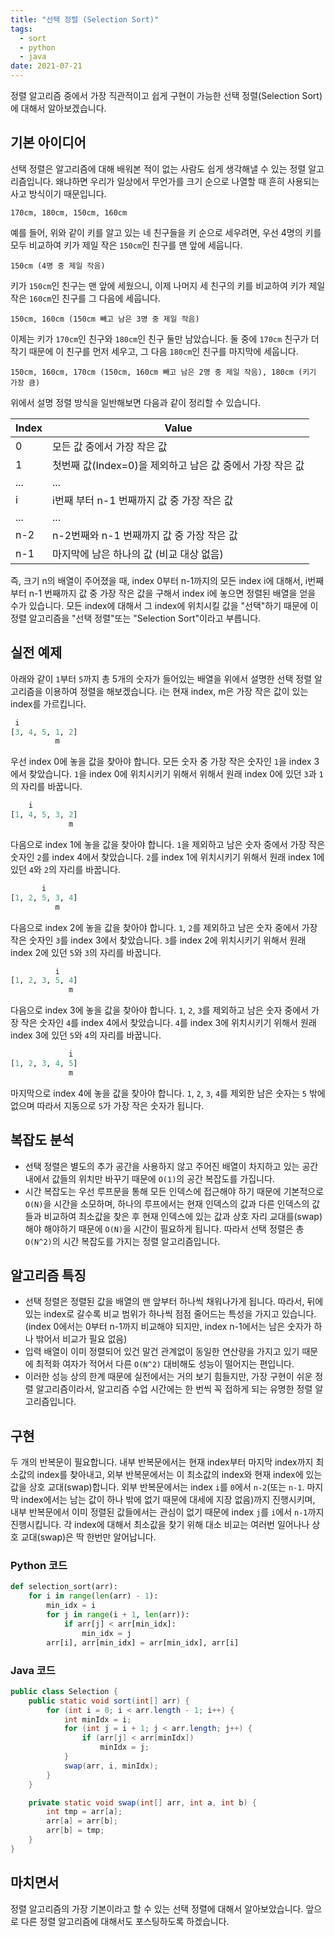 ```yaml
---
title: "선택 정렬 (Selection Sort)"
tags:
  - sort
  - python
  - java
date: 2021-07-21
---
```


정렬 알고리즘 중에서 가장 직관적이고 쉽게 구현이 가능한 선택 정렬(Selection Sort)에 대해서 알아보겠습니다.

## 기본 아이디어

선택 정렬은 알고리즘에 대해 배워본 적이 없는 사람도 쉽게 생각해낼 수 있는 정렬 알고리즘입니다. 왜냐하면 우리가 일상에서 무언가를 크기 순으로 나열할 때 흔히 사용되는 사고 방식이기 때문입니다.

```
170cm, 180cm, 150cm, 160cm
```

예를 들어, 위와 같이 키를 알고 있는 네 친구들을 키 순으로 세우려면, 우선 4명의 키를 모두 비교하여 키가 제일 작은 `150cm`인 친구를 맨 앞에 세웁니다.

```
150cm (4명 중 제일 작음)
```

키가 `150cm`인 친구는 맨 앞에 세웠으니, 이제 나머지 세 친구의 키를 비교하여 키가 제일 작은 `160cm`인 친구를 그 다음에 세웁니다.

```
150cm, 160cm (150cm 빼고 남은 3명 중 제일 작음)
```

이제는 키가 `170cm`인 친구와 `180cm`인 친구 둘만 남았습니다. 둘 중에 `170cm` 친구가 더 작기 때문에 이 친구를 먼저 세우고, 그 다음 `180cm`인 친구를 마지막에 세웁니다.

```
150cm, 160cm, 170cm (150cm, 160cm 빼고 남은 2명 중 제일 작음), 180cm (키기 가장 큼)
```

위에서 설명 정렬 방식을 일반해보면 다음과 같이 정리할 수 있습니다.

| Index | Value                                                     |
| ----- | --------------------------------------------------------- |
| 0     | 모든 값 중에서 가장 작은 값                               |
| 1     | 첫번째 값(Index=0)을 제외하고 남은 값 중에서 가장 작은 값 |
| ...   | ...                                                       |
| i     | i번째 부터 n-1 번째까지 값 중 가장 작은 값                |
| ...   | ...                                                       |
| n-2   | n-2번째와 n-1 번째까지 값 중 가장 작은 값                 |
| n-1   | 마지막에 남은 하나의 값 (비교 대상 없음)                  |

즉, 크기 n의 배열이 주어졌을 때, index 0부터 n-1까지의 모든 index i에 대해서, i번째 부터 n-1 번째까지 값 중 가장 작은 값을 구해서 index i에 놓으면 정렬된 배열을 얻을 수가 있습니다.
모든 index에 대해서 그 index에 위치시킬 값을 "선택"하기 때문에 이 정렬 알고리즘을 "선택 정렬"또는 "Selection Sort"이라고 부릅니다.

## 실전 예제

아래와 같이 `1`부터 `5`까지 총 5개의 숫자가 들어있는 배열을 위에서 설명한 선택 정렬 알고리즘을 이용하여 정렬을 해보겠습니다. i는 현재 index, m은 가장 작은 값이 있는 index를 가르킵니다.

```py
 i
[3, 4, 5, 1, 2]
          m
```

우선 index 0에 놓을 값을 찾아야 합니다. 모든 숫자 중 가장 작은 숫자인 `1`을 index 3에서 찾았습니다. `1`을 index 0에 위치시키기 위해서 위해서 원래 index 0에 있던 `3`과 `1`의 자리를 바꿉니다.

```py
    i
[1, 4, 5, 3, 2]
             m
```

다음으로 index 1에 놓을 값을 찾아야 합니다. `1`을 제외하고 남은 숫자 중에서 가장 작은 숫자인 `2`를 index 4에서 찾았습니다. `2`를 index 1에 위치시키기 위해서 원래 index 1에 있던 `4`와 `2`의 자리를 바꿉니다.

```py
       i
[1, 2, 5, 3, 4]
          m
```

다음으로 index 2에 놓을 값을 찾아야 합니다. `1`, `2`를 제외하고 남은 숫자 중에서 가장 작은 숫자인 `3`를 index 3에서 찾았습니다. `3`를 index 2에 위치시키기 위해서 원래 index 2에 있던 `5`와 `3`의 자리를 바꿉니다.

```py
          i
[1, 2, 3, 5, 4]
             m
```

다음으로 index 3에 놓을 값을 찾아야 합니다. `1`, `2`, `3`를 제외하고 남은 숫자 중에서 가장 작은 숫자인 `4`를 index 4에서 찾았습니다. `4`를 index 3에 위치시키기 위해서 원래 index 3에 있던 `5`와 `4`의 자리를 바꿉니다.

```py
             i
[1, 2, 3, 4, 5]
             m
```

마지막으로 index 4에 놓을 값을 찾아야 합니다. `1`, `2`, `3`, `4`를 제외한 남은 숫자는 `5` 밖에 없으며 따라서 지동으로 `5`가 가장 작은 숫자가 됩니다.

## 복잡도 분석

- 선택 정렬은 별도의 추가 공간을 사용하지 않고 주어진 배열이 차지하고 있는 공간 내에서 값들의 위치만 바꾸기 때문에 `O(1)`의 공간 복잡도를 가집니다.
- 시간 복잡도는 우선 루프문을 통해 모든 인덱스에 접근해야 하기 때문에 기본적으로 `O(N)`을 시간을 소모하며, 하나의 루프에서는 현재 인덱스의 값과 다른 인덱스의 값들과 비교하여 최소값을 찾은 후 현재 인덱스에 있는 값과 상호 자리 교대를(swap)해야 해야하기 때문에 `O(N)`을 시간이 필요하게 됩니다. 따라서 선택 정렬은 총 `O(N^2)`의 시간 복잡도를 가지는 정렬 알고리즘입니다.

## 알고리즘 특징

- 선택 정렬은 정렬된 값을 배열의 맨 앞부터 하나씩 채워나가게 됩니다. 따라서, 뒤에 있는 index로 갈수록 비교 범위가 하나씩 점점 줄어드는 특성을 가지고 있습니다. (index 0에서는 0부터 n-1까지 비교해야 되지만, index n-1에서는 남은 숫자가 하나 밖어서 비교가 필요 없음)
- 입력 배열이 이미 정렬되어 있건 말건 관계없이 동일한 연산량을 가지고 있기 때문에 최적화 여자가 적어서 다른 `O(N^2)` 대비해도 성능이 떨어지는 편입니다.
- 이러한 성능 상의 한계 때문에 실전에서는 거의 보기 힘들지만, 가장 구현이 쉬운 정렬 알고리즘이라서, 알고리즘 수업 시간에는 한 번씩 꼭 접하게 되는 유명한 정렬 알고리즘입니다.

## 구현

두 개의 반복문이 필요합니다. 내부 반복문에서는 현재 index부터 마지막 index까지 최소값의 index를 찾아내고, 외부 반복문에서는 이 최소값의 index와 현재 index에 있는 값을 상호 교대(swap)합니다. 외부 반복문에서는 index `i`를 `0`에서 `n-2`(또는 `n-1`. 마지막 index에서는 남는 값이 하나 밖에 없기 때문에 대세에 지장 없음)까지 진행시키며, 내부 반복문에서 이미 정렬된 값들에서는 관심이 없기 때문에 index `j`를 `i`에서 `n-1`까지 진행시킵니다. 각 index에 대해서 최소값을 찾기 위해 대소 비교는 여러번 일어나나 상호 교대(swap)은 딱 한번만 알어납니다.

### Python 코드

```py
def selection_sort(arr):
    for i in range(len(arr) - 1):
        min_idx = i
        for j in range(i + 1, len(arr)):
            if arr[j] < arr[min_idx]:
                min_idx = j
        arr[i], arr[min_idx] = arr[min_idx], arr[i]
```

### Java 코드

```java
public class Selection {
    public static void sort(int[] arr) {
        for (int i = 0; i < arr.length - 1; i++) {
            int minIdx = i;
            for (int j = i + 1; j < arr.length; j++) {
                if (arr[j] < arr[minIdx])
                    minIdx = j;
            }
            swap(arr, i, minIdx);
        }
    }

    private static void swap(int[] arr, int a, int b) {
        int tmp = arr[a];
        arr[a] = arr[b];
        arr[b] = tmp;
    }
}
```

## 마치면서

정렬 알고리즘의 가장 기본이라고 할 수 있는 선택 정렬에 대해서 알아보았습니다. 앞으로 다른 정렬 알고리즘에 대해서도 포스팅하도록 하겠습니다.
